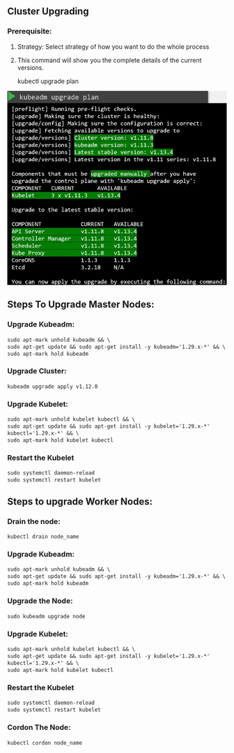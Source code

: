 ## Cluster Upgrading

### Prerequisite:
1. Strategy: Select strategy of how you want to do the whole process
2. This command will show you the complete details of the current versions.

    kubectl upgrade plan

![alt text](plan.png)

## Steps To Upgrade Master Nodes:
### Upgrade Kubeadm:

    sudo apt-mark unhold kubeadm && \
    sudo apt-get update && sudo apt-get install -y kubeadm='1.29.x-*' && \
    sudo apt-mark hold kubeadm

### Upgrade Cluster:

    kubeadm upgrade apply v1.12.0

### Upgrade Kubelet:

    sudo apt-mark unhold kubelet kubectl && \
    sudo apt-get update && sudo apt-get install -y kubelet='1.29.x-*' kubectl='1.29.x-*' && \
    sudo apt-mark hold kubelet kubectl

### Restart the Kubelet

    sudo systemctl daemon-reload
    sudo systemctl restart kubelet

## Steps to upgrade Worker Nodes:

### Drain the node:

    kubectl drain node_name

### Upgrade Kubeadm:

    sudo apt-mark unhold kubeadm && \
    sudo apt-get update && sudo apt-get install -y kubeadm='1.29.x-*' && \
    sudo apt-mark hold kubeadm

### Upgrade the Node:

    sudo kubeadm upgrade node

### Upgrade Kubelet:

    sudo apt-mark unhold kubelet kubectl && \
    sudo apt-get update && sudo apt-get install -y kubelet='1.29.x-*' kubectl='1.29.x-*' && \
    sudo apt-mark hold kubelet kubectl

### Restart the Kubelet

    sudo systemctl daemon-reload
    sudo systemctl restart kubelet

### Cordon The Node:

    kubectl cordon node_name